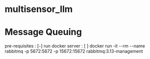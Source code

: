 # multisensor_llm


# Message Queuing
pre-requisites : 
[-] run docker server : 
[ ] docker run -it --rm --name rabbitmq -p 5672:5672 -p 15672:15672 rabbitmq:3.13-management

